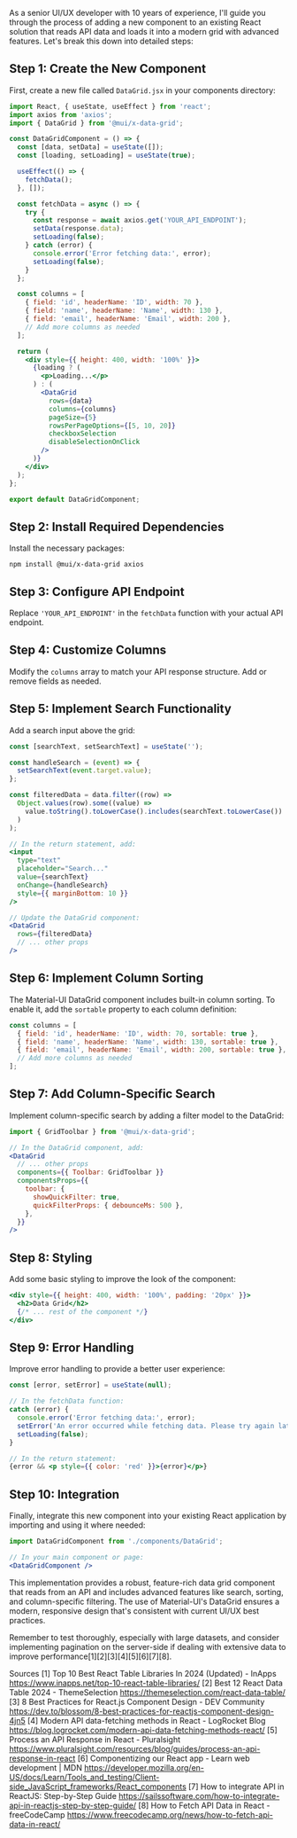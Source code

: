 As a senior UI/UX developer with 10 years of experience, I'll guide you through the process of adding a new component to an existing React solution that reads API data and loads it into a modern grid with advanced features. Let's break this down into detailed steps:

## Step 1: Create the New Component

First, create a new file called `DataGrid.jsx` in your components directory:

```jsx
import React, { useState, useEffect } from 'react';
import axios from 'axios';
import { DataGrid } from '@mui/x-data-grid';

const DataGridComponent = () => {
  const [data, setData] = useState([]);
  const [loading, setLoading] = useState(true);

  useEffect(() => {
    fetchData();
  }, []);

  const fetchData = async () => {
    try {
      const response = await axios.get('YOUR_API_ENDPOINT');
      setData(response.data);
      setLoading(false);
    } catch (error) {
      console.error('Error fetching data:', error);
      setLoading(false);
    }
  };

  const columns = [
    { field: 'id', headerName: 'ID', width: 70 },
    { field: 'name', headerName: 'Name', width: 130 },
    { field: 'email', headerName: 'Email', width: 200 },
    // Add more columns as needed
  ];

  return (
    <div style={{ height: 400, width: '100%' }}>
      {loading ? (
        <p>Loading...</p>
      ) : (
        <DataGrid
          rows={data}
          columns={columns}
          pageSize={5}
          rowsPerPageOptions={[5, 10, 20]}
          checkboxSelection
          disableSelectionOnClick
        />
      )}
    </div>
  );
};

export default DataGridComponent;
```

## Step 2: Install Required Dependencies

Install the necessary packages:

```
npm install @mui/x-data-grid axios
```

## Step 3: Configure API Endpoint

Replace `'YOUR_API_ENDPOINT'` in the `fetchData` function with your actual API endpoint.

## Step 4: Customize Columns

Modify the `columns` array to match your API response structure. Add or remove fields as needed.

## Step 5: Implement Search Functionality

Add a search input above the grid:

```jsx
const [searchText, setSearchText] = useState('');

const handleSearch = (event) => {
  setSearchText(event.target.value);
};

const filteredData = data.filter((row) =>
  Object.values(row).some((value) =>
    value.toString().toLowerCase().includes(searchText.toLowerCase())
  )
);

// In the return statement, add:
<input
  type="text"
  placeholder="Search..."
  value={searchText}
  onChange={handleSearch}
  style={{ marginBottom: 10 }}
/>

// Update the DataGrid component:
<DataGrid
  rows={filteredData}
  // ... other props
/>
```

## Step 6: Implement Column Sorting

The Material-UI DataGrid component includes built-in column sorting. To enable it, add the `sortable` property to each column definition:

```jsx
const columns = [
  { field: 'id', headerName: 'ID', width: 70, sortable: true },
  { field: 'name', headerName: 'Name', width: 130, sortable: true },
  { field: 'email', headerName: 'Email', width: 200, sortable: true },
  // Add more columns as needed
];
```

## Step 7: Add Column-Specific Search

Implement column-specific search by adding a filter model to the DataGrid:

```jsx
import { GridToolbar } from '@mui/x-data-grid';

// In the DataGrid component, add:
<DataGrid
  // ... other props
  components={{ Toolbar: GridToolbar }}
  componentsProps={{
    toolbar: {
      showQuickFilter: true,
      quickFilterProps: { debounceMs: 500 },
    },
  }}
/>
```

## Step 8: Styling

Add some basic styling to improve the look of the component:

```jsx
<div style={{ height: 400, width: '100%', padding: '20px' }}>
  <h2>Data Grid</h2>
  {/* ... rest of the component */}
</div>
```

## Step 9: Error Handling

Improve error handling to provide a better user experience:

```jsx
const [error, setError] = useState(null);

// In the fetchData function:
catch (error) {
  console.error('Error fetching data:', error);
  setError('An error occurred while fetching data. Please try again later.');
  setLoading(false);
}

// In the return statement:
{error && <p style={{ color: 'red' }}>{error}</p>}
```

## Step 10: Integration

Finally, integrate this new component into your existing React application by importing and using it where needed:

```jsx
import DataGridComponent from './components/DataGrid';

// In your main component or page:
<DataGridComponent />
```

This implementation provides a robust, feature-rich data grid component that reads from an API and includes advanced features like search, sorting, and column-specific filtering. The use of Material-UI's DataGrid ensures a modern, responsive design that's consistent with current UI/UX best practices.

Remember to test thoroughly, especially with large datasets, and consider implementing pagination on the server-side if dealing with extensive data to improve performance[1][2][3][4][5][6][7][8].

Sources
[1] Top 10 Best React Table Libraries In 2024 (Updated) - InApps https://www.inapps.net/top-10-react-table-libraries/
[2] Best 12 React Data Table 2024 - ThemeSelection https://themeselection.com/react-data-table/
[3] 8 Best Practices for React.js Component Design - DEV Community https://dev.to/blossom/8-best-practices-for-reactjs-component-design-4jn5
[4] Modern API data-fetching methods in React - LogRocket Blog https://blog.logrocket.com/modern-api-data-fetching-methods-react/
[5] Process an API Response in React - Pluralsight https://www.pluralsight.com/resources/blog/guides/process-an-api-response-in-react
[6] Componentizing our React app - Learn web development | MDN https://developer.mozilla.org/en-US/docs/Learn/Tools_and_testing/Client-side_JavaScript_frameworks/React_components
[7] How to integrate API in ReactJS: Step-by-Step Guide https://sailssoftware.com/how-to-integrate-api-in-reactjs-step-by-step-guide/
[8] How to Fetch API Data in React - freeCodeCamp https://www.freecodecamp.org/news/how-to-fetch-api-data-in-react/

